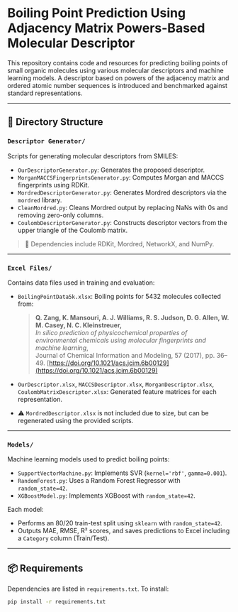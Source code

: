 # Boiling Point Prediction Using Adjacency Matrix Powers-Based Molecular Descriptor

This repository contains code and resources for predicting boiling points of small organic molecules using various molecular descriptors and machine learning models. A descriptor based on powers of the adjacency matrix and ordered atomic number sequences is introduced and benchmarked against standard representations.

---

## 📁 Directory Structure

### `Descriptor Generator/`
Scripts for generating molecular descriptors from SMILES:

- `OurDescriptorGenerator.py`: Generates the proposed descriptor.
- `MorganMACCSFingerprintsGenerator.py`: Computes Morgan and MACCS fingerprints using RDKit.
- `MordredDescriptorGenerator.py`: Generates Mordred descriptors via the `mordred` library.
- `CleanMordred.py`: Cleans Mordred output by replacing NaNs with 0s and removing zero-only columns.
- `CoulombDescriptorGenerator.py`: Constructs descriptor vectors from the upper triangle of the Coulomb matrix.

> 🧪 Dependencies include RDKit, Mordred, NetworkX, and NumPy.

---

### `Excel Files/`
Contains data files used in training and evaluation:

- `BoilingPointData5k.xlsx`: Boiling points for 5432 molecules collected from:
  
  > **Q. Zang, K. Mansouri, A. J. Williams, R. S. Judson, D. G. Allen, W. M. Casey, N. C. Kleinstreuer,**  
  > *In silico prediction of physicochemical properties of environmental chemicals using molecular fingerprints and machine learning*,  
  > Journal of Chemical Information and Modeling, 57 (2017), pp. 36–49. [https://doi.org/10.1021/acs.jcim.6b00129](https://doi.org/10.1021/acs.jcim.6b00129)

- `OurDescriptor.xlsx`, `MACCSDescriptor.xlsx`, `MorganDescriptor.xlsx`, `CoulombMatrixDescriptor.xlsx`: Generated feature matrices for each representation.
- ⚠️ `MordredDescriptor.xlsx` is not included due to size, but can be regenerated using the provided scripts.

---

### `Models/`
Machine learning models used to predict boiling points:

- `SupportVectorMachine.py`: Implements SVR (`kernel='rbf'`, `gamma=0.001`).
- `RandomForest.py`: Uses a Random Forest Regressor with `random_state=42`.
- `XGBoostModel.py`: Implements XGBoost with `random_state=42`.

Each model:
- Performs an 80/20 train-test split using `sklearn` with `random_state=42`.
- Outputs MAE, RMSE, R² scores, and saves predictions to Excel including a `Category` column (Train/Test).

---

## 📦 Requirements

Dependencies are listed in `requirements.txt`. To install:

```bash
pip install -r requirements.txt
